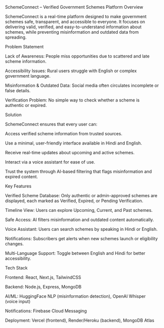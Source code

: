 SchemeConnect – Verified Government Schemes Platform
Overview

SchemeConnect is a real-time platform designed to make government schemes safe, transparent, and accessible to everyone.
It focuses on delivering valid, verified, and easy-to-understand information about schemes, while preventing misinformation and outdated data from spreading.

Problem Statement

Lack of Awareness: People miss opportunities due to scattered and late scheme information.

Accessibility Issues: Rural users struggle with English or complex government language.

Misinformation & Outdated Data: Social media often circulates incomplete or false details.

Verification Problem: No simple way to check whether a scheme is authentic or expired.

Solution

SchemeConnect ensures that every user can:

Access verified scheme information from trusted sources.

Use a minimal, user-friendly interface available in Hindi and English.

Receive real-time updates about upcoming and active schemes.

Interact via a voice assistant for ease of use.

Trust the system through AI-based filtering that flags misinformation and expired content.

Key Features

Verified Scheme Database: Only authentic or admin-approved schemes are displayed, each marked as Verified, Expired, or Pending Verification.

Timeline View: Users can explore Upcoming, Current, and Past schemes.

Safe Access: AI filters misinformation and outdated content automatically.

Voice Assistant: Users can search schemes by speaking in Hindi or English.

Notifications: Subscribers get alerts when new schemes launch or eligibility changes.

Multi-Language Support: Toggle between English and Hindi for better accessibility.

Tech Stack

Frontend: React, Next.js, TailwindCSS

Backend: Node.js, Express, MongoDB

AI/ML: HuggingFace NLP (misinformation detection), OpenAI Whisper (voice input)

Notifications: Firebase Cloud Messaging

Deployment: Vercel (frontend), Render/Heroku (backend), MongoDB Atlas
